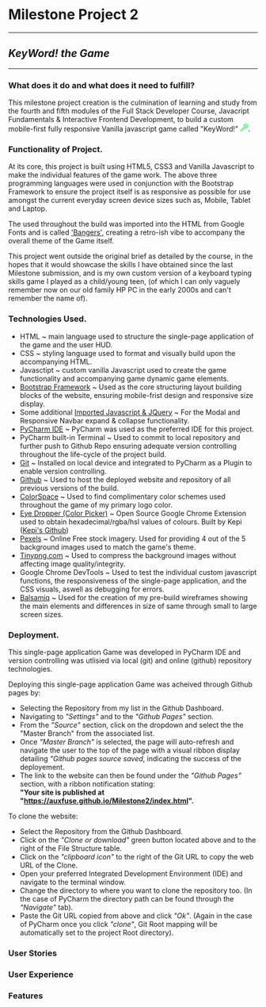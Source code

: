 # Milestone Project 2
***

## _KeyWord! the Game_
***

### What does it do and what does it need to fulfill?
This milestone project creation is the culmination of learning and study from the fourth and fifth modules of the Full
Stack Developer Course, Javacript Fundamentals & Interactive Frontend Development, to build a custom mobile-first fully
responsive Vanilla javascript game called "KeyWord!" <img src="assets/img/keywordLogo.png" alt="logo" title="KeyWord! Logo" width="16" height="16">.

### Functionality of Project.
At its core, this project is built using HTML5, CSS3 and Vanilla Javascript to make the individual features of the game
work. The above three programming languages were used in conjunction with the Bootstrap Framework to ensure the project 
itself is as responsive as possible for use amongst the current everyday screen device sizes such as, Mobile, Tablet and Laptop.

The used throughout the build was imported into the HTML from Google Fonts and is called <a href="https://fonts.googleapis.com/css?family=Bangers&display=swap">'Bangers'</a>,
creating a retro-ish vibe to accompany the overall theme of the Game itself.

This project went outside the original brief as detailed by the course, in the hopes that it would showcase the skills
I have obtained since the last Milestone submission, and is my own custom version of a keyboard typing skills game I
played as a child/young teen, (of which I can only vaguely remember now on our old family HP PC in the early 2000s and
can't remember the name of).

### Technologies Used.
* HTML ~ main language used to structure the single-page application of the game and the user HUD.
* CSS ~ styling language used to format and visually build upon the accompanying HTML.
* Javasctipt ~ custom vanilla Javascript used to create the game functionality and accompanying game dynamic game elements.
* <a href="https://getbootstrap.com/"> Bootstrap Framework</a> ~ Used as the core structuring layout building blocks of the website, ensuring mobile-frist design and responsive size display.
* Some additional <a href="https://getbootstrap.com/docs/4.3/getting-started/introduction/#js">Imported Javascript & JQuery</a> ~ For the Modal and Responsive Navbar expand & collapse functionality.
* <a href="https://www.jetbrains.com/pycharm/">PyCharm IDE</a> ~ PyCharm was used as the preferred IDE for this project.
* PyCharm built-in Terminal ~ Used to commit to local repository and further push to Github Repo ensuring adequate version
controlling throughout the life-cycle of the project build.
* <a href="https://git-scm.com/">Git</a> ~ Installed on local device and integrated to PyCharm as a Plugin to enable version controlling.
* <a href="https://github.com/auxfuse/Milestone1">Github</a> ~ Used to host the deployed website and repository of all previous versions of the build.
* <a href="https://mycolor.space/">ColorSpace</a> ~ Used to find complimentary color schemes used throughout the game of my primary logo color.
* <a href="http://eye-dropper.kepi.cz/">Eye Dropper (Color Picker)</a> ~ Open Source Google Chrome Extension used to obtain hexadecimal/rgba/hsl values of colours. Built by Kepi (<a href="https://github.com/kepi">Kepi's Github</a>)
* <a href="https://www.pexels.com/">Pexels</a> ~ Online Free stock imagery. Used for providing 4 out of the 5 background images used to match the game's theme.
* <a href="https://tinypng.com/">Tinypng.com</a> ~ Used to compress the background images without affecting image quality/integrity.
* Google Chrome DevTools ~ Used to test the individual custom javascript functions, the responsiveness of the single-page
application, and the CSS visuals, aswell as debugging for errors.
* <a href="https://balsamiq.com/">Balsamiq</a> ~ Used for the creation of my pre-build wireframes showing the main elements and differences in
size of same through small to large screen sizes.

### Deployment.
This single-page application Game was developed in PyCharm IDE and version controlling was utlisied via local (git) and online (github) repository
technologies. 
 
Deploying this single-page application Game was acheived through Github pages by:
* Selecting the Repository from my list in the Github Dashboard.
* Navigating to <i>"Settings"</i> and to the <i>"Github Pages"</i> section.
* From the <i>"Source"</i> section, click on the dropdown and select the the "Master Branch" from the associated list.
* Once <i>"Master Branch"</i> is selected, the page will auto-refresh and navigate the user to the top of the page with a
visual ribbon display detailing <i>"Github pages source saved</i>, indicating the success of the deployement.
* The link to the website can then be found under the <i>"Github Pages"</i> section, with a ribbon notification stating:<br> __"Your site is published at "https://auxfuse.github.io/Milestone2/index.html".__

To clone the website:
* Select the Repository from the Github Dashboard.
* Click on the <i>"Clone or download"</i> green button located above and to the right of the File Structure table.
* Click on the <i>"clipboard icon"</i> to the right of the Git URL to copy the web URL of the Clone. 
* Open your preferred Integrated Development Environment (IDE) and navigate to the terminal window.
* Change the directory to where you want to clone the repository too. (In the case of PyCharm the directory path can be found through the <i>"Navigate"</i> tab).
* Paste the Git URL copied from above and click <i>"Ok"</i>. (Again in the case of PyCharm once you click <i>"clone"</i>, Git Root mapping will be automatically set to the project Root directory).

### User Stories

### User Experience

### Features




